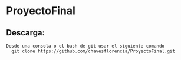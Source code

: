 # ProyectoFinal
## Descarga:
    Desde una consola o el bash de git usar el siguiente comando
      git clone https://github.com/chavesflorencia/ProyectoFinal.git
